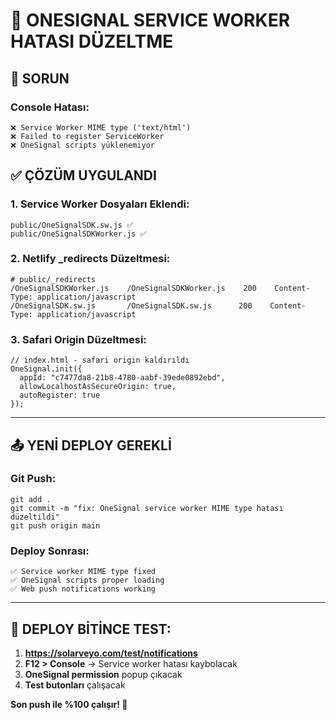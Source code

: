 # 🔧 **ONESIGNAL SERVICE WORKER HATASI DÜZELTME**

## 🚨 **SORUN**

### **Console Hatası:**
```
❌ Service Worker MIME type ('text/html') 
❌ Failed to register ServiceWorker
❌ OneSignal scripts yüklenemiyor
```

## ✅ **ÇÖZÜM UYGULANDI**

### **1. Service Worker Dosyaları Eklendi:**
```
public/OneSignalSDK.sw.js ✅
public/OneSignalSDKWorker.js ✅  
```

### **2. Netlify _redirects Düzeltmesi:**
```
# public/_redirects
/OneSignalSDKWorker.js    /OneSignalSDKWorker.js    200    Content-Type: application/javascript
/OneSignalSDK.sw.js       /OneSignalSDK.sw.js      200    Content-Type: application/javascript
```

### **3. Safari Origin Düzeltmesi:**
```
// index.html - safari origin kaldırıldı
OneSignal.init({
  appId: "c7477da8-21b8-4780-aabf-39ede0892ebd",
  allowLocalhostAsSecureOrigin: true,
  autoRegister: true
});
```

---

## 📤 **YENİ DEPLOY GEREKLİ**

### **Git Push:**
```
git add .
git commit -m "fix: OneSignal service worker MIME type hatası düzeltildi"
git push origin main
```

### **Deploy Sonrası:**
```
✅ Service worker MIME type fixed
✅ OneSignal scripts proper loading
✅ Web push notifications working
```

---

## 🧪 **DEPLOY BİTİNCE TEST:**

1. **https://solarveyo.com/test/notifications**
2. **F12 > Console** → Service worker hatası kaybolacak
3. **OneSignal permission** popup çıkacak
4. **Test butonları** çalışacak

**Son push ile %100 çalışır! 🚀**
